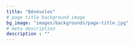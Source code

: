 ```yaml
---
title: "Bénévoles"
# page title background image
bg_image: "images/backgrounds/page-title.jpg"
# meta description
description : ""
---
```



